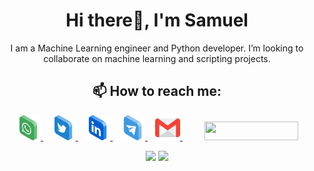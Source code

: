 <h1 align='center'>Hi there👋, I'm Samuel</h1>

<p align='center'>I am a Machine Learning engineer and Python developer. I’m looking to collaborate on machine learning and scripting projects.</p>
<h2 align='center'><b>📫 How to reach me: </b></h2>
<p align='center'>
<a href="https://wa.me/2348169427605?text=Hello Samuel" target="_blank">
  <img src="https://github.com/Fortune-Adekogbe/Fortune-Adekogbe/blob/main/whatsapp.png" width="40" height="40" />
</a>&nbsp;&nbsp;
<a href="https://twitter.com/sammyabams" target="_blank">
  <img src="https://github.com/Fortune-Adekogbe/Fortune-Adekogbe/blob/main/twitter.png" width="40" height="40" />
</a>&nbsp;&nbsp;
<a href="https://www.linkedin.com/in/bamgbola-samuel-29baa91a3/" target="_blank">
  <img src="https://github.com/Fortune-Adekogbe/Fortune-Adekogbe/blob/main/linkedin.png" width="40" height="40" />
</a>&nbsp;&nbsp;
<a href="www.t.me/sammybams" target="_blank">
  <img src="https://github.com/Fortune-Adekogbe/Fortune-Adekogbe/blob/main/telegram.png" width="40" height="40" />
</a>&nbsp;&nbsp;
<a href="mailto:samuelbamgbola@gmail.com" target="_blank">
  <img src="https://github.com/Fortune-Adekogbe/Fortune-Adekogbe/blob/main/gmail.png" width="40" height="40" />
</a>&nbsp;&nbsp;&nbsp;&nbsp;&nbsp;&nbsp;&nbsp;&nbsp;
  <img src="https://gpvc.arturio.dev/Sammybams" width="150" height="30"/>
  
  <p align = "center">
  <img src = "https://github-readme-stats.vercel.app/api?username=Sammybams&show_icons=true&theme=tokyonight&line_height=27">
  <img src = "https://github-readme-stats.vercel.app/api/top-langs/?username=Sammybams&hide=jupyter-notebook,java,html&theme=tokyonight">
</p>
</p>
<!--
Here are some ideas to get you started:

- 🔭 I’m currently working on ...
- 🌱 I’m currently learning mobile development with flutter
- 👯 I’m looking to collaborate on machine learning projects, web development and bot building projects
- 🤔 I’m looking for help with ...
- 💬 Ask me about ...
- 😄 Pronouns: ...
- ⚡ Fun fact: ...
-->
